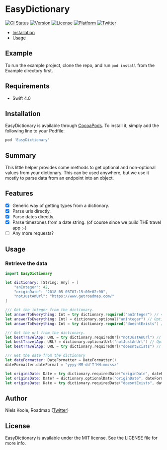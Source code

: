 # EasyDictionary

[![CI Status](http://img.shields.io/travis/bynelus/EasyDependency.svg?style=flat)](https://travis-ci.org/roadmaptravel/EasyDictionary)
[![Version](https://img.shields.io/cocoapods/v/EasyDependency.svg?style=flat)](http://cocoapods.org/pods/EasyDictionary)
[![License](https://img.shields.io/cocoapods/l/EasyDependency.svg?style=flat)](http://cocoapods.org/pods/EasyDictionary)
[![Platform](https://img.shields.io/cocoapods/p/EasyDependency.svg?style=flat)](http://cocoapods.org/pods/EasyDictionary)
[![Twitter](https://img.shields.io/twitter/follow/roadmaptravel.svg?style=social&label=Follow)](http://twitter.com/roadmaptravel)

- [Installation](#installation)
- [Usage](#usage)

## Example

To run the example project, clone the repo, and run `pod install` from the Example directory first.

## Requirements

- Swift 4.0

## Installation

EasyDictionary is available through [CocoaPods](https://cocoapods.org). To install
it, simply add the following line to your Podfile:

```ruby
pod 'EasyDictionary'
```

## Summary

This little helper provides some methods to get optional and non-optional values from your dictionary. This can be used anywhere, but we use it mostly to parse data from an endpoint into an object.

## Features

- [x] Generic way of getting types from a dictionary.
- [x] Parse urls directly.
- [x] Parse dates directly.
- [x] Parse timezones from a date string. (of course since we build THE travel app ;-)
- [ ] Any more requests?

## Usage

### Retrieve the data

```swift
import EasyDictionary

let dictionary: [String: Any] = [
    "anInteger": 42,
    "originDate": "2018-05-03T07:15:00+02:00",
    "notJustAnUrl": "https://www.getroadmap.com/"
]

/// Get the integer from the dictionary.
let answerToEverything: Int = try dictionary.required("anInteger") // 42
let answerToEverything: Int? = dictionary.optional("anInteger") // Optional(42)
let answerToEverything: Int = try dictionary.required("doesntExists") // throws error!!

/// Get the url from the dictionary.
let bestTravelApp: URL = try dictionary.requiredUrl("notJustAnUrl") // https://www.getroadmap.com/
let bestTravelApp: URL? = dictionary.optionalUrl("notJustAnUrl") // Optional(https://www.getroadmap.com/)
let bestTravelApp: URL = try dictionary.requiredUrl("doesntExists") // throws error!!

/// Get the date from the dictionary
let dateFormatter: DateFormatter = DateFormatter()
dateFormatter.dateFormat = "yyyy-MM-dd'T'HH:mm:ssz"

let originsDate: Date = try dictionary.requiredDate("originDate", dateFormatter: dateFormatter) // 1525324500
let originsDate: Date? = dictionary.optionalDate("originDate", dateFormatter: dateFormatter) // Optional(1525324500)
let originsDate: Date = try dictionary.requiredDate("doesntExists", dateFormatter: dateFormatter) // throws error!!
```

## Author

Niels Koole, Roadmap ([Twitter](https://twitter.com/roadmaptravel))

## License

EasyDictionary is available under the MIT license. See the LICENSE file for more info.
